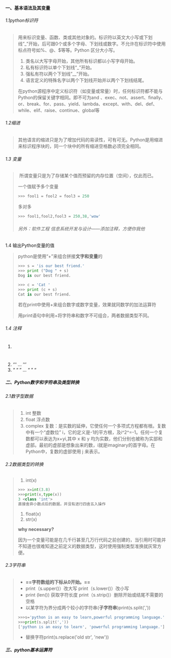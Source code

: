####  一、基本语法及其变量

###### 1.1python标识符

> ​          用来标识变量、函数、类或其他对象的。标识符以英文大小写或下划线”_”开始，后可跟0个或多个字母、下划线或数字。不允许在标识符中使用标点符号如%、@、$等等。Python 区分大小写。
>
> 1. 类名以大写字母开始，其他所有标识都以小写字母开始。
> 2. 私有标识符以单个下划线“_”开始。
> 3. 强私有符以两个下划线”__”开始。
> 4. 语言定义的特殊名字以两个下划线开始并以两个下划线结尾。
>
> 在python源程序中定义标识符（如变量或常量）时，任何标识符都不能与Python的保留关键字相同。即不可为and 、exec、not、assert、finally、or、break、for、pass、yield、lambda、except、with、del、def、while、elif、raise、continue、global等
>
> 

###### 1.2缩进

> ​       其他语言的缩进只是为了增加代码的易读性，可有可无。Python是用缩进来标识程序块的，同一个块中的所有缩进空格数必须完全相同。

###### 1.3 变量

> ​    所谓变量只是为了存储某个值而预留的内存位置（空间），仅此而已。
>
> 一个值赋予多个变量
>
> ```python
> >>> fool1 = fool2 = fool3 = 250
> ```
>
> 多对多
>
> ```python
> >>> fool1,fool2,fool3 = 250,38,'wow'
> ```
>
> ###### 另外：软件工程 信息系统开发与设计——添加注释，方便你我他

1.4 输出Python变量的值

> python是使用“+”来组合拼接**文字和变量**的
>
> ```python
> >>> s = 'is our best friend.'
> >>> print ("Dog " + s)
> Dog is our best friend.
> ```
>
> ```python
> >>> c = 'Cat '
> >>> print (c + s)
> Cat is our best friend.
> ```
>
> 若在print中使用+来组合数字或数字变量，效果就同数学的加法运算符
>
> 用print语句中利用+将字符串和数字不可组合，两者数据类型不同。

###### 1.4 注释

1. #
2. ‘’‘    …    ’‘’
3. “ “ ”    …  “ ” “

##### 二、Python数字和字符串及类型转换

###### 2.1数字型数据

> 1. int 整数
> 2. float 浮点数
> 3. complex 复数：是实数的延伸，它使任何一个多项式方程都有根。复数中有一个“虚数位” i，它的定义是-1的平方根，及i^2^=-1。任何一个复数都可以表达为x+yi,其中 x 和 y 均为实数，他们分别也被称为实部和虚部。最初的虚部是想象出来的数，i就是imaginary的首字母。在Python中，复数的虚部使用 j 来表示。

###### 2.2数据类型的转换

> 1. int(x)
>
> ```python
> >>> x=int(3.8)
> >>>print(x,type(x))
> 3 <class 'int'>
> 直接舍弃小数点后的数据，并没有进行四舍五入操作
> ```
>
> 1. float(x)  
> 2. str(x)
>
> **why necessary?**
>
> 因为一个变量可能是在几千行甚至几万行代码之前创建的，当引用时可能并不知道也很难知道之前定义的数据类型，这时使用强制类型准换就灰常方便。

###### 2.3字符串

> - **==字符数组的下标从0开始。==**
> - print（s.upper()）改大写           print（s.lower()）改小写
> - print (len()) 获取字符长度           print（s.strip()）删除开始或结尾不需要的空格
> - 以某字符为界分成两个较小的字符串(**子字符串**)print(s.split(','))
>
> ```python
> >>>s='python is an easy to learn,powerful programming language.'
> >>>print(s.split(','))
> ['python is an easy to learn', 'powerful programming language.']
> ```
>
> - 替换字符print(s.replace('old str', 'new'))

##### 三、python基本运算符 